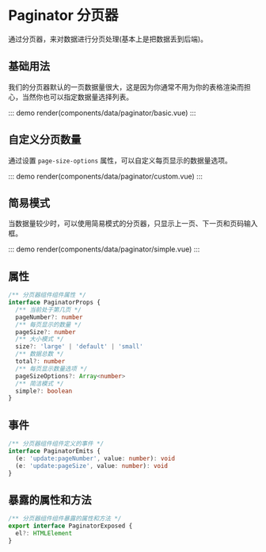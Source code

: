 # Paginator 分页器

通过分页器，来对数据进行分页处理(基本上是把数据丢到后端)。

## 基础用法

我们的分页器默认的一页数据量很大，这是因为你通常不用为你的表格渲染而担心，当然你也可以指定数据量选择列表。

::: demo
render(components/data/paginator/basic.vue)
:::

## 自定义分页数量

通过设置 `page-size-options` 属性，可以自定义每页显示的数据量选项。

::: demo
render(components/data/paginator/custom.vue)
:::

## 简易模式

当数据量较少时，可以使用简易模式的分页器，只显示上一页、下一页和页码输入框。

::: demo
render(components/data/paginator/simple.vue)
:::

## 属性

```ts
/** 分页器组件组件属性 */
interface PaginatorProps {
  /** 当前处于第几页 */
  pageNumber?: number
  /** 每页显示的数量 */
  pageSize?: number
  /** 大小模式 */
  size?: 'large' | 'default' | 'small'
  /** 数据总数 */
  total?: number
  /** 每页显示数量选项 */
  pageSizeOptions?: Array<number>
  /** 简洁模式 */
  simple?: boolean
}
```

## 事件

```ts
/** 分页器组件组件定义的事件 */
interface PaginatorEmits {
  (e: 'update:pageNumber', value: number): void
  (e: 'update:pageSize', value: number): void
}
```

## 暴露的属性和方法

```ts
/** 分页器组件组件暴露的属性和方法 */
export interface PaginatorExposed {
  el?: HTMLElement
}
```
